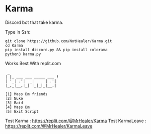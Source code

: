 # Karma
Discord bot that take karma.

Type in Ssh:
```
git clone https://github.com/NotHealer/Karma.git
cd Karma
pip install discord.py && pip install colorama
python3 karma.py
```

Works Best With replit.com

```
 _                       
| |_ ___ ___ _____ ___ ! 
| '_| .'|  _|     | .'|  
|_,_|__,|_| |_|_|_|__,|
  
[1] Mass Dm friends 
[2] Nuke
[3] Raid
[4] Mass Dm 
[5] Exit Script
```
Test Karma : https://replit.com/@MrHealer/Karma
Test KarmaLeave : https://replit.com/@MrHealer/KarmaLeave
